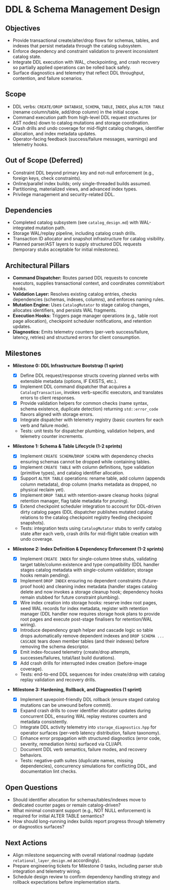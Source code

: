 # DDL & Schema Management Design

## Objectives
- Provide transactional create/alter/drop flows for schemas, tables, and indexes that persist metadata through the catalog subsystem.
- Enforce dependency and constraint validation to prevent inconsistent catalog state.
- Integrate DDL execution with WAL, checkpointing, and crash recovery so partially applied operations can be rolled back safely.
- Surface diagnostics and telemetry that reflect DDL throughput, contention, and failure scenarios.

## Scope
- DDL verbs: `CREATE/DROP DATABASE`, `SCHEMA`, `TABLE`, `INDEX`, plus `ALTER TABLE` (rename column/table, add/drop column) in the initial scope.
- Command execution path from high-level DDL request structures (or AST nodes) down to catalog mutations and storage coordination.
- Crash drills and undo coverage for mid-flight catalog changes, identifier allocation, and index metadata updates.
- Operator-facing feedback (success/failure messages, warnings) and telemetry hooks.

## Out of Scope (Deferred)
- Constraint DDL beyond primary key and not-null enforcement (e.g., foreign keys, check constraints).
- Online/parallel index builds; only single-threaded builds assumed.
- Partitioning, materialized views, and advanced index types.
- Privilege management and security-related DDL.

## Dependencies
- Completed catalog subsystem (see `catalog_design.md`) with WAL-integrated mutation path.
- Storage WAL/replay pipeline, including catalog crash drills.
- Transaction ID allocator and snapshot infrastructure for catalog visibility.
- Planned parser/AST layers to supply structured DDL requests (temporary stubs acceptable for initial milestones).

## Architectural Pillars
- **Command Dispatcher:** Routes parsed DDL requests to concrete executors, supplies transactional context, and coordinates commit/abort hooks.
- **Validation Layer:** Resolves existing catalog entries, checks dependencies (schemas, indexes, columns), and enforces naming rules.
- **Mutation Engine:** Uses `CatalogMutator` to stage catalog changes, allocates identifiers, and persists WAL fragments.
- **Execution Hooks:** Triggers page manager operations (e.g., table root page allocation), checkpoint scheduler notifications, and retention updates.
- **Diagnostics:** Emits telemetry counters (per-verb success/failure, latency, retries) and structured errors for client consumption.

## Milestones

- **Milestone 0: DDL Infrastructure Bootstrap (1 sprint)**
  - [x] Define DDL request/response structs covering planned verbs with extensible metadata (options, IF EXISTS, etc.).
  - [x] Implement DDL command dispatcher that acquires a `CatalogTransaction`, invokes verb-specific executors, and translates errors to client responses.
  - [x] Provide validation helpers for common checks (name syntax, schema existence, duplicate detection) returning `std::error_code` flavors aligned with storage errors.
  - [x] Integrate dispatcher with telemetry registry (basic counters for each verb and failure mode).
  - Tests: unit tests for dispatcher plumbing, validation helpers, and telemetry counter increments.

- **Milestone 1: Schema & Table Lifecycle (1-2 sprints)**
  - [x] Implement `CREATE SCHEMA`/`DROP SCHEMA` with dependency checks ensuring schemas cannot be dropped while containing tables.
  - [x] Implement `CREATE TABLE` with column definitions, type validation (primitive types), and catalog identifier allocation.
  - [x] Support `ALTER TABLE` operations: rename table, add column (appends column metadata), drop column (marks metadata as dropped, no physical reclaim yet).
  - [x] Implement `DROP TABLE` with retention-aware cleanup hooks (signal retention manager, flag table metadata for pruning).
  - [x] Extend checkpoint scheduler integration to account for DDL-driven dirty catalog pages (DDL dispatcher publishes mutated catalog relations to the catalog checkpoint registry feeding checkpoint snapshots).
  - Tests: integration tests using `CatalogMutator` stubs to verify catalog state after each verb, crash drills for mid-flight table creation with undo coverage.

- **Milestone 2: Index Definition & Dependency Enforcement (1-2 sprints)**
  - [x] Implement `CREATE INDEX` for single-column btree stubs, validating target table/column existence and type compatibility (DDL handler stages catalog metadata with single-column validation; storage hooks remain pending).
  - [x] Implement `DROP INDEX` ensuring no dependent constraints (future-proof hook) and cleaning index metadata (handler stages catalog delete and now invokes a storage cleanup hook; dependency hooks remain stubbed for future constraint plumbing).
  - [x] Wire index creation into storage hooks: reserve index root pages, seed WAL records for index metadata, register with retention manager (DDL handler now requires storage hook plans to provide root pages and execute post-stage finalisers for retention/WAL wiring).
  - [x] Introduce dependency graph helper and cascade logic so table drops automatically remove dependent indexes and `DROP SCHEMA ... CASCADE` tears down member tables (and their indexes) before removing the schema descriptor.
  - [x] Emit index-focused telemetry (create/drop attempts, successes/failures, total/last build durations).
  - [x] Add crash drills for interrupted index creation (before-image coverage).
  - Tests: end-to-end DDL sequences for index create/drop with catalog replay validation and recovery drills.

- **Milestone 3: Hardening, Rollback, and Diagnostics (1 sprint)**
  - [x] Implement savepoint-friendly DDL rollback (ensure staged catalog mutations can be unwound before commit).
  - [x] Expand crash drills to cover identifier allocator updates during concurrent DDL, ensuring WAL replay restores counters and metadata consistently.
  - [ ] Integrate DDL activity telemetry into `storage_diagnostics.hpp` for operator surfaces (per-verb latency distribution, failure taxonomy).
  - [ ] Enhance error propagation with structured diagnostics (error code, severity, remediation hints) surfaced via CLI/API.
  - [ ] Document DDL verb semantics, failure modes, and recovery behaviors.
  - Tests: negative-path suites (duplicate names, missing dependencies), concurrency simulations for conflicting DDL, and documentation lint checks.

## Open Questions
- Should identifier allocation for schemas/tables/indexes move to dedicated counter pages or remain catalog-driven?
- What minimal constraint support (e.g., NOT NULL enforcement) is required for initial ALTER TABLE semantics?
- How should long-running index builds report progress through telemetry or diagnostics surfaces?

## Next Actions
- Align milestone sequencing with overall relational roadmap (update `relational_layer_design.md` accordingly).
- Prepare engineering tickets for Milestone 0 tasks, including parser stub integration and telemetry wiring.
- Schedule design review to confirm dependency handling strategy and rollback expectations before implementation starts.
